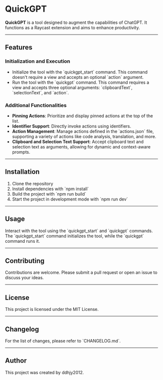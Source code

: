 # QuickGPT

**QuickGPT** is a tool designed to augment the capabilities of ChatGPT. It functions as a Raycast extension and aims to enhance productivity.

---

## Features

### Initialization and Execution

- Initialize the tool with the \`quickgpt_start\` command. This command doesn't require a view and accepts an optional \`action\` argument.
- Run the tool with the \`quickgpt\` command. This command requires a view and accepts three optional arguments: \`clipboardText\`, \`selectionText\`, and \`action\`.

### Additional Functionalities

- **Pinning Actions**: Prioritize and display pinned actions at the top of the list.
- **Identifier Support**: Directly invoke actions using identifiers.
- **Action Management**: Manage actions defined in the \`actions.json\` file, supporting a variety of actions like code analysis, translation, and more.
- **Clipboard and Selection Text Support**: Accept clipboard text and selection text as arguments, allowing for dynamic and context-aware prompts.

---

## Installation

1. Clone the repository
2. Install dependencies with \`npm install\`
3. Build the project with \`npm run build\`
4. Start the project in development mode with \`npm run dev\`

---

## Usage

Interact with the tool using the \`quickgpt_start\` and \`quickgpt\` commands. The \`quickgpt_start\` command initializes the tool, while the \`quickgpt\` command runs it.

---

## Contributing

Contributions are welcome. Please submit a pull request or open an issue to discuss your ideas.

---

## License

This project is licensed under the MIT License.

---

## Changelog

For the list of changes, please refer to \`CHANGELOG.md\`.

---

## Author

This project was created by ddhjy2012.
